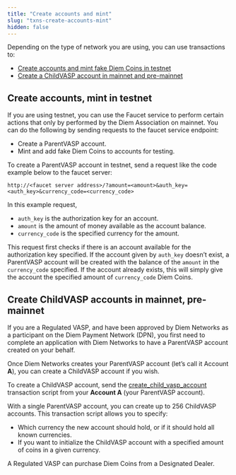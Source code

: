 ```yaml
---
title: "Create accounts and mint"
slug: "txns-create-accounts-mint"
hidden: false
---
```

Depending on the type of network you are using, you can use transactions to:
* [Create accounts and mint fake Diem Coins in testnet](doc:txns-create-accounts-mint#create-accounts-mint-in-testnet)
* [Create a ChildVASP account in mainnet and pre-mainnet](doc:txns-create-accounts-mint#create-childvasp-accounts-in-mainnet-pre-mainnet)

## Create accounts, mint in testnet

If you are using <Glossary>testnet</Glossary>, you can use the <Glossary>Faucet</Glossary> service to perform certain actions that only by performed by the Diem Association on <Glossary>mainnet</Glossary>. You can do the following by sending requests to the faucet service endpoint:
* Create a <Glossary>ParentVASP account</Glossary>.
* Mint and add fake Diem Coins to accounts for testing.

To create a ParentVASP account in testnet, send a request like the code example below to the faucet server:
```http request
http://<faucet server address>/?amount=<amount>&auth_key=<auth_key>&currency_code=<currency_code>
```

In this example request, 

* `auth_key` is the authorization key for an account.
* `amount` is the amount of money available as the account balance.
* `currency_code` is the specified currency for the amount.

This request first checks if there is an account available for the authorization key specified. If the account given by `auth_key` doesn’t exist, a ParentVASP account will be created with the balance of the `amount` in the `currency_code` specified. If the account already exists, this will simply give the account the specified amount of `currency_code` Diem Coins.

## Create ChildVASP accounts in mainnet, pre-mainnet

If you are a Regulated VASP, and have been approved by Diem Networks as a participant on the Diem Payment Network (DPN), you first need to complete an application with Diem Networks to have a ParentVASP account created on your behalf. 

Once Diem Networks creates your ParentVASP account (let’s call it Account **A**), you can create a <Glossary>ChildVASP account</Glossary> if you wish.

To create a ChildVASP account, send the [create_child_vasp_account](https://github.com/diem/diem/blob/main/language/diem-framework/script_documentation/script_documentation.md#script-create_child_vasp_account) transaction script from your **Account A** (your ParentVASP account). 

With a single ParentVASP account, you can create up to 256 ChildVASP accounts. This transaction script allows you to specify:
* Which currency the new account should hold, or if it should hold all known currencies. 
* If you want to initialize the ChildVASP account with a specified amount of coins in a given currency.

A Regulated VASP can purchase Diem Coins from a Designated Dealer.